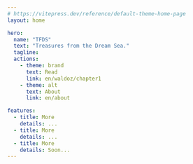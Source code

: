```yaml
---
# https://vitepress.dev/reference/default-theme-home-page
layout: home

hero:
  name: "TFDS"
  text: "Treasures from the Dream Sea."
  tagline: 
  actions:
    - theme: brand
      text: Read
      link: en/waldoz/chapter1
    - theme: alt
      text: About
      link: en/about

features:
  - title: More
    details: ...
  - title: More
    details: ...
  - title: More
    details: Soon...
---
```


